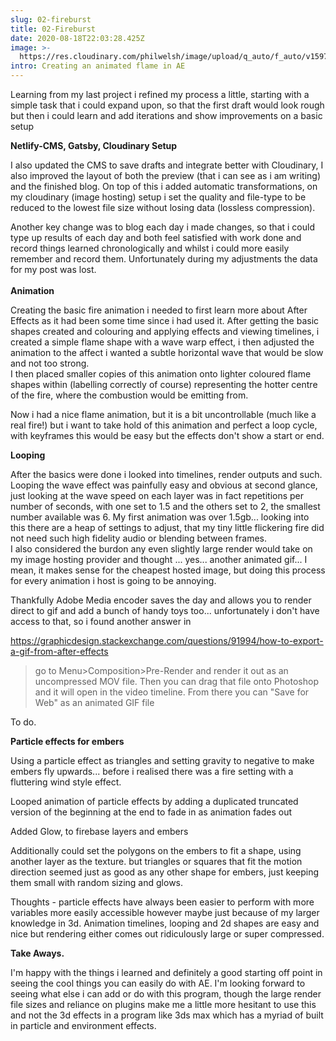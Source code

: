 ```yaml
---
slug: 02-fireburst
title: 02-Fireburst
date: 2020-08-18T22:03:28.425Z
image: >-
  https://res.cloudinary.com/philwelsh/image/upload/q_auto/f_auto/v1597788271/projects/fireburst/pngtree-fire-logo-icon-design-template-vector-png-image_705401_t1df33.jpg
intro: Creating an animated flame in AE
---
```

Learning from my last project i refined my process a little, starting with a simple task that i could expand upon, so that the first draft would look rough but then i could learn and add iterations and show improvements on a basic setup

**Netlify-CMS, Gatsby, Cloudinary Setup**

I also updated the CMS to save drafts and integrate better with Cloudinary, I also improved the layout of both the preview (that i can see as i am writing) and the finished blog. On top of this i added automatic transformations, on my cloudinary (image hosting) setup i set the quality and file-type to be reduced to the lowest file size without losing data (lossless compression).

Another key change was to blog each day i made changes, so that i could type up results of each day and both feel satisfied with work done and record things learned chronologically and whilst i could more easily remember and record them. Unfortunately during my adjustments the data for my post was lost.\
\
**Animation**

Creating the basic fire animation i needed to first learn more about After Effects as it had been some time since i had used it. After getting the basic shapes created and colouring and applying effects and viewing timelines, i created a simple flame shape with a wave warp effect, i then adjusted the animation to the affect i wanted a subtle horizontal wave that would be slow and not too strong.\
I then placed smaller copies of this animation onto lighter coloured flame shapes within (labelling correctly of course) representing the hotter centre of the fire, where the combustion would be emitting from.

Now i had a nice flame animation, but it is a bit uncontrollable (much like a real fire!) but i want to take hold of this animation and perfect a loop cycle, with keyframes this would be easy but the effects don't show a start or end.

**Looping**

After the basics were done i looked into timelines, render outputs and such. Looping the wave effect was painfully easy and obvious at second glance, just looking at the wave speed on each layer was in fact repetitions per number of seconds, with one set to 1.5 and the others set to 2, the smallest number available was 6. My first animation was over 1.5gb... looking into this there are a heap of settings to adjust, that my tiny little flickering fire did not need such high fidelity audio or blending between frames. \
I also considered the burdon any even slightly large render would take on my image hosting provider and thought ... yes... another animated gif... I mean, it makes sense for the cheapest hosted image, but doing this process for every animation i host is going to be annoying. 

Thankfully Adobe Media encoder saves the day and allows you to render direct to gif and add a bunch of handy toys too... unfortunately i don't have access to that, so i found another answer in 

<https://graphicdesign.stackexchange.com/questions/91994/how-to-export-a-gif-from-after-effects>

> go to Menu>Composition>Pre-Render and render it out as an uncompressed MOV file. Then you can drag that file onto Photoshop and it will open in the video timeline. From there you can "Save for Web" as an animated GIF file

To do.

**Particle effects for embers**

Using a particle effect as triangles and setting gravity to negative to make embers fly upwards... before i realised there was a fire setting with a fluttering wind style effect.

Looped animation of particle effects by adding a duplicated truncated version of the beginning at the end to fade in as animation fades out

Added Glow, to firebase layers and embers

Additionally could set the polygons on the embers to fit a shape, using another layer as the texture. but triangles or squares that fit the motion direction seemed just as good as any other shape for embers, just keeping them small with random sizing and glows.

Thoughts - particle effects have always been easier to perform with more variables more easily accessible however maybe just because of my larger knowledge in 3d. Animation timelines, looping and 2d shapes are easy and nice but rendering either comes out ridiculously large or super compressed.

**Take Aways.**

I'm happy with the things i learned and definitely a good starting off point in seeing the cool things you can easily do with AE. I'm looking forward to seeing what else i can add or do with this program, though the large render file sizes and reliance on plugins make me a little more hesitant to use this and not the 3d effects in a program like 3ds max which has a myriad of built in particle and environment effects.
